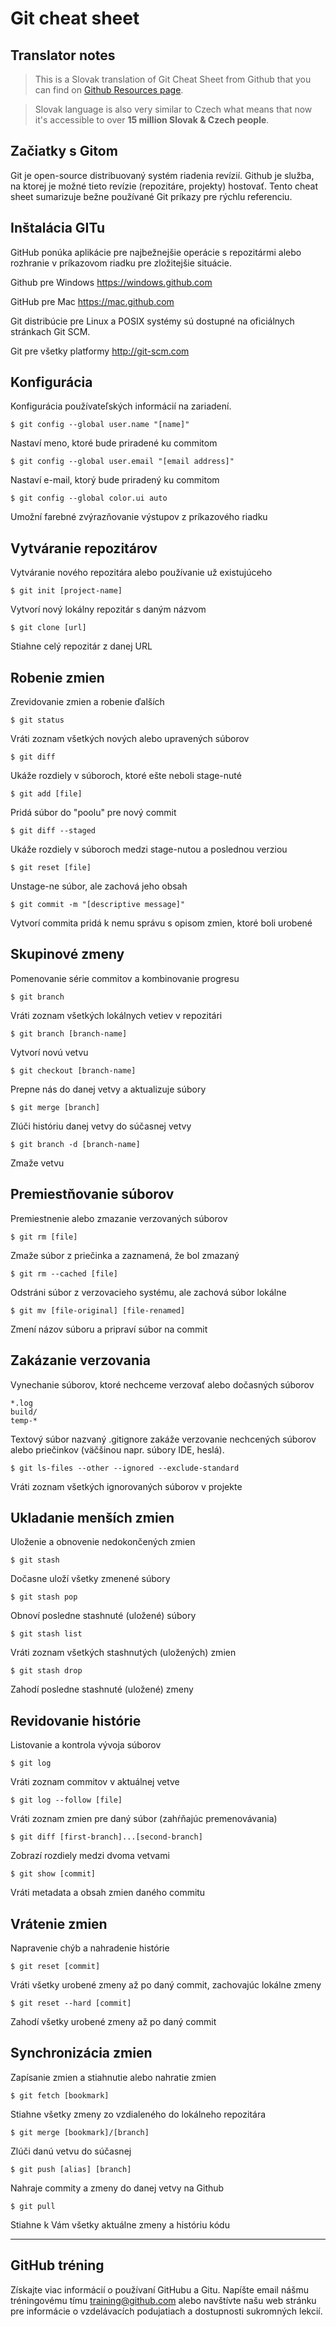 # Git cheat sheet

## Translator notes

> This is a Slovak translation of Git Cheat Sheet from Github that you can find on [Github Resources page](https://services.github.com/resources/).

> Slovak language is also very similar to Czech what means that now it's accessible to over **15 million Slovak & Czech people**.

## Začiatky s Gitom

Git je open-source distribuovaný systém riadenia revízií. Github je služba, na ktorej je možné tieto revízie (repozitáre, projekty) hostovať. Tento cheat sheet sumarizuje bežne používané Git príkazy pre rýchlu referenciu.

## Inštalácia GITu
GitHub ponúka aplikácie pre najbežnejšie operácie s repozitármi alebo rozhranie v príkazovom riadku pre zložitejšie situácie.

Github pre Windows
https://windows.github.com

GitHub pre Mac
https://mac.github.com

Git distribúcie pre Linux a POSIX systémy sú dostupné na oficiálnych stránkach Git SCM.

Git pre všetky platformy
http://git-scm.com

## Konfigurácia
Konfigurácia používateľských informácií na zariadení.

```
$ git config --global user.name "[name]"
```
Nastaví meno, ktoré bude priradené ku commitom

```
$ git config --global user.email "[email address]"
```
Nastaví e-mail, ktorý bude priradený ku commitom

```
$ git config --global color.ui auto
```
Umožní farebné zvýrazňovanie výstupov z príkazového riadku

## Vytváranie repozitárov
Vytváranie nového repozitára alebo používanie už existujúceho

```
$ git init [project-name]
```
Vytvorí nový lokálny repozitár s daným názvom

```
$ git clone [url]
```
Stiahne celý repozitár z danej URL

## Robenie zmien
Zrevidovanie zmien a robenie ďalších

```
$ git status
```
Vráti zoznam všetkých nových alebo upravených súborov

```
$ git diff
```
Ukáže rozdiely v súboroch, ktoré ešte neboli stage-nuté

```
$ git add [file]
```
Pridá súbor do "poolu" pre nový commit

```
$ git diff --staged
```
Ukáže rozdiely v súboroch medzi stage-nutou a poslednou verziou

```
$ git reset [file]
```
Unstage-ne súbor, ale zachová jeho obsah

```
$ git commit -m "[descriptive message]"
```
Vytvorí commita pridá k nemu správu s opisom zmien, ktoré boli urobené

## Skupinové zmeny
Pomenovanie série commitov a kombinovanie progresu

```
$ git branch
```
Vráti zoznam všetkých lokálnych vetiev v repozitári

```
$ git branch [branch-name]
```
Vytvorí novú vetvu

```
$ git checkout [branch-name]
```
Prepne nás do danej vetvy a aktualizuje súbory

```
$ git merge [branch]
```
Zlúči históriu danej vetvy do súčasnej vetvy

```
$ git branch -d [branch-name]
```
Zmaže vetvu

## Premiestňovanie súborov
Premiestnenie alebo zmazanie verzovaných súborov

```
$ git rm [file]
```
Zmaže súbor z priečinka a zaznamená, že bol zmazaný

```
$ git rm --cached [file]
```
Odstráni súbor z verzovacieho systému, ale zachová súbor lokálne

```
$ git mv [file-original] [file-renamed]
```
Zmení názov súboru a pripraví súbor na commit

## Zakázanie verzovania
Vynechanie súborov, ktoré nechceme verzovať alebo dočasných súborov

```
*.log
build/
temp-*
```
Textový súbor nazvaný .gitignore zakáže verzovanie nechcených súborov alebo priečinkov (väčšinou napr. súbory IDE, heslá).

```
$ git ls-files --other --ignored --exclude-standard
```
Vráti zoznam všetkých ignorovaných súborov v projekte

## Ukladanie menších zmien
Uloženie a obnovenie nedokončených zmien

```
$ git stash
```
Dočasne uloží všetky zmenené súbory

```
$ git stash pop
```
Obnoví posledne stashnuté (uložené) súbory

```
$ git stash list
```
Vráti zoznam všetkých stashnutých (uložených) zmien

```
$ git stash drop
```
Zahodí posledne stashnuté (uložené) zmeny

## Revidovanie histórie
Listovanie a kontrola vývoja súborov

```
$ git log
```
Vráti zoznam commitov v aktuálnej vetve

```
$ git log --follow [file]
```
Vráti zoznam zmien pre daný súbor (zahŕňajúc premenovávania)

```
$ git diff [first-branch]...[second-branch]
```
Zobrazí rozdiely medzi dvoma vetvami

```
$ git show [commit]
```
Vráti metadata a obsah zmien daného commitu

## Vrátenie zmien
Napravenie chýb a nahradenie histórie

```
$ git reset [commit]
```
Vráti všetky urobené zmeny až po daný commit, zachovajúc lokálne zmeny

```
$ git reset --hard [commit]
```
Zahodí všetky urobené zmeny až po daný commit

## Synchronizácia zmien
Zapísanie zmien a stiahnutie alebo nahratie zmien

```
$ git fetch [bookmark]
```
Stiahne všetky zmeny zo vzdialeného do lokálneho repozitára

```
$ git merge [bookmark]/[branch]
```
Zlúči danú vetvu do súčasnej

```
$ git push [alias] [branch]
```
Nahraje commity a zmeny do danej vetvy na Github

```
$ git pull
```
Stiahne k Vám všetky aktuálne zmeny a históriu kódu

---

## GitHub tréning

Získajte viac informácií o používaní GitHubu a Gitu. Napíšte email nášmu tréningovému tímu training@github.com alebo navštívte našu web stránku pre informácie o vzdelávacích podujatiach a dostupnosti sukromných lekcií.
